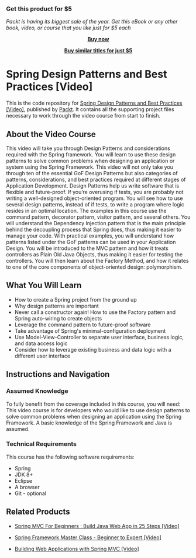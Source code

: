 
### Get this product for $5

<i>Packt is having its biggest sale of the year. Get this eBook or any other book, video, or course that you like just for $5 each</i>


<b><p align='center'>[Buy now](https://packt.link/9781788291897)</p></b>


<b><p align='center'>[Buy similar titles for just $5](https://subscription.packtpub.com/search)</p></b>


# Spring Design Patterns and Best Practices [Video]
This is the code repository for [Spring Design Patterns and Best Practices [Video]](https://www.packtpub.com/application-development/spring-5-design-patterns-and-best-practices-video?utm_source=github&utm_medium=repository&utm_campaign=9781788291897), published by [Packt](https://www.packtpub.com/?utm_source=github). It contains all the supporting project files necessary to work through the video course from start to finish.
## About the Video Course
This video will take you through Design Patterns and considerations required with the Spring framework. You will learn to use these design patterns to solve common problems when designing an application or system using the Spring Framework. This video will not only take you through ten of the essential GoF Design Patterns but also categories of patterns, considerations, and best practices required at different stages of Application Development. 
Design Patterns help us write software that is flexible and future-proof. If you’re overusing if tests, you are probably not writing a well-designed object-oriented program. You will see how to use several design patterns, instead of if tests, to write a program where logic resides in an optimal location. The examples in this course use the command pattern, decorator pattern, visitor pattern, and several others.
You will understand the Dependency Injection pattern that is the main principle behind the decoupling process that Spring does, thus making it easier to manage your code. With practical examples, you will understand how patterns listed under the GoF patterns can be used in your Application Design. You will be introduced to the MVC pattern and how it treats controllers as Plain Old Java Objects, thus making it easier for testing the controllers. You will then learn about the Factory Method, and how it relates to one of the core components of object-oriented design: polymorphism.

<H2>What You Will Learn</H2>
<DIV class=book-info-will-learn-text>
<UL>
<LI>How to create a Spring project from the ground up 
<LI>Why design patterns are important
<LI>Never call a constructor again! How to use the Factory pattern and Spring auto-wiring to create objects
<LI>Leverage the command pattern to future-proof software
<LI>Take advantage of Spring's minimal-configuration deployment
<LI>Use Model-View-Controller to separate user interface, business logic, and data access logic
<LI>Consider how to leverage existing business and data logic with a different user interface </LI></UL></DIV>

## Instructions and Navigation
### Assumed Knowledge
To fully benefit from the coverage included in this course, you will need:<br/>
This video course is for developers who would like to use design patterns to solve common problems when designing an application using the Spring Framework. A basic knowledge of the Spring Framework and Java is assumed.
### Technical Requirements
This course has the following software requirements:<br/>
- Spring
- JDK 8+
- Eclipse
- A browser
- Git - optional

## Related Products
* [Spring MVC For Beginners : Build Java Web App in 25 Steps [Video]](https://www.packtpub.com/application-development/spring-mvc-beginners-build-java-web-app-25-steps-video?utm_source=github&utm_medium=repository&utm_campaign=9781789139341)

* [Spring Framework Master Class - Beginner to Expert [Video]](https://www.packtpub.com/application-development/spring-framework-master-class-beginner-expert-video?utm_source=github&utm_medium=repository&utm_campaign=9781788994576)

* [Building Web Applications with Spring MVC [Video]](https://www.packtpub.com/web-development/building-web-applications-spring-mvc-video?utm_source=github&utm_medium=repository&utm_campaign=9781783286539)


